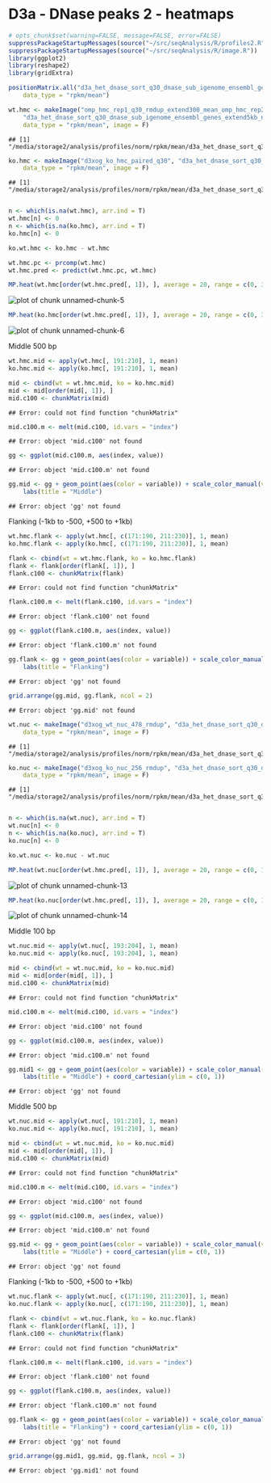 D3a - DNase peaks 2 - heatmaps
========================================================


```r
# opts_chunk$set(warning=FALSE, message=FALSE, error=FALSE)
suppressPackageStartupMessages(source("~/src/seqAnalysis/R/profiles2.R"))
suppressPackageStartupMessages(source("~/src/seqAnalysis/R/image.R"))
library(ggplot2)
library(reshape2)
library(gridExtra)
```



```r
positionMatrix.all("d3a_het_dnase_sort_q30_dnase_sub_igenome_ensembl_genes_extend5kb_nosex.bed_W25F200_both_chr", 
    data_type = "rpkm/mean")
```



```r
wt.hmc <- makeImage("omp_hmc_rep1_q30_rmdup_extend300_mean_omp_hmc_rep2_q30_rmdup", 
    "d3a_het_dnase_sort_q30_dnase_sub_igenome_ensembl_genes_extend5kb_nosex.bed_W25F200_both_chr", 
    data_type = "rpkm/mean", image = F)
```

```
## [1] "/media/storage2/analysis/profiles/norm/rpkm/mean/d3a_het_dnase_sort_q30_dnase_sub_igenome_ensembl_genes_extend5kb_nosex.bed_W25F200_both_chr/images/omp_hmc_rep1_q30_rmdup_extend300_mean_omp_hmc_rep2_q30_rmdup"
```

```r
ko.hmc <- makeImage("d3xog_ko_hmc_paired_q30", "d3a_het_dnase_sort_q30_dnase_sub_igenome_ensembl_genes_extend5kb_nosex.bed_W25F200_both_chr", 
    data_type = "rpkm/mean", image = F)
```

```
## [1] "/media/storage2/analysis/profiles/norm/rpkm/mean/d3a_het_dnase_sort_q30_dnase_sub_igenome_ensembl_genes_extend5kb_nosex.bed_W25F200_both_chr/images/d3xog_ko_hmc_paired_q30"
```

```r

n <- which(is.na(wt.hmc), arr.ind = T)
wt.hmc[n] <- 0
n <- which(is.na(ko.hmc), arr.ind = T)
ko.hmc[n] <- 0

ko.wt.hmc <- ko.hmc - wt.hmc
```



```r
wt.hmc.pc <- prcomp(wt.hmc)
wt.hmc.pred <- predict(wt.hmc.pc, wt.hmc)
```



```r
MP.heat(wt.hmc[order(wt.hmc.pred[, 1]), ], average = 20, range = c(0, 3))
```

![plot of chunk unnamed-chunk-5](figure/unnamed-chunk-5.png) 



```r
MP.heat(ko.hmc[order(wt.hmc.pred[, 1]), ], average = 20, range = c(0, 3))
```

![plot of chunk unnamed-chunk-6](figure/unnamed-chunk-6.png) 


Middle 500 bp 

```r
wt.hmc.mid <- apply(wt.hmc[, 191:210], 1, mean)
ko.hmc.mid <- apply(ko.hmc[, 191:210], 1, mean)

mid <- cbind(wt = wt.hmc.mid, ko = ko.hmc.mid)
mid <- mid[order(mid[, 1]), ]
mid.c100 <- chunkMatrix(mid)
```

```
## Error: could not find function "chunkMatrix"
```

```r
mid.c100.m <- melt(mid.c100, id.vars = "index")
```

```
## Error: object 'mid.c100' not found
```



```r
gg <- ggplot(mid.c100.m, aes(index, value))
```

```
## Error: object 'mid.c100.m' not found
```

```r
gg.mid <- gg + geom_point(aes(color = variable)) + scale_color_manual(values = col2) + 
    labs(title = "Middle")
```

```
## Error: object 'gg' not found
```


Flanking (-1kb to -500, +500 to +1kb)

```r
wt.hmc.flank <- apply(wt.hmc[, c(171:190, 211:230)], 1, mean)
ko.hmc.flank <- apply(ko.hmc[, c(171:190, 211:230)], 1, mean)

flank <- cbind(wt = wt.hmc.flank, ko = ko.hmc.flank)
flank <- flank[order(flank[, 1]), ]
flank.c100 <- chunkMatrix(flank)
```

```
## Error: could not find function "chunkMatrix"
```

```r
flank.c100.m <- melt(flank.c100, id.vars = "index")
```

```
## Error: object 'flank.c100' not found
```



```r
gg <- ggplot(flank.c100.m, aes(index, value))
```

```
## Error: object 'flank.c100.m' not found
```

```r
gg.flank <- gg + geom_point(aes(color = variable)) + scale_color_manual(values = col2) + 
    labs(title = "Flanking")
```

```
## Error: object 'gg' not found
```



```r
grid.arrange(gg.mid, gg.flank, ncol = 2)
```

```
## Error: object 'gg.mid' not found
```



```r
wt.nuc <- makeImage("d3xog_wt_nuc_478_rmdup", "d3a_het_dnase_sort_q30_dnase_sub_igenome_ensembl_genes_extend5kb_nosex.bed_W25F200_both_chr", 
    data_type = "rpkm/mean", image = F)
```

```
## [1] "/media/storage2/analysis/profiles/norm/rpkm/mean/d3a_het_dnase_sort_q30_dnase_sub_igenome_ensembl_genes_extend5kb_nosex.bed_W25F200_both_chr/images/d3xog_wt_nuc_478_rmdup"
```

```r
ko.nuc <- makeImage("d3xog_ko_nuc_256_rmdup", "d3a_het_dnase_sort_q30_dnase_sub_igenome_ensembl_genes_extend5kb_nosex.bed_W25F200_both_chr", 
    data_type = "rpkm/mean", image = F)
```

```
## [1] "/media/storage2/analysis/profiles/norm/rpkm/mean/d3a_het_dnase_sort_q30_dnase_sub_igenome_ensembl_genes_extend5kb_nosex.bed_W25F200_both_chr/images/d3xog_ko_nuc_256_rmdup"
```

```r

n <- which(is.na(wt.nuc), arr.ind = T)
wt.nuc[n] <- 0
n <- which(is.na(ko.nuc), arr.ind = T)
ko.nuc[n] <- 0

ko.wt.nuc <- ko.nuc - wt.nuc
```



```r
MP.heat(wt.nuc[order(wt.hmc.pred[, 1]), ], average = 20, range = c(0, 1))
```

![plot of chunk unnamed-chunk-13](figure/unnamed-chunk-13.png) 



```r
MP.heat(ko.nuc[order(wt.hmc.pred[, 1]), ], average = 20, range = c(0, 1))
```

![plot of chunk unnamed-chunk-14](figure/unnamed-chunk-14.png) 

Middle 100 bp 

```r
wt.nuc.mid <- apply(wt.nuc[, 193:204], 1, mean)
ko.nuc.mid <- apply(ko.nuc[, 193:204], 1, mean)

mid <- cbind(wt = wt.nuc.mid, ko = ko.nuc.mid)
mid <- mid[order(mid[, 1]), ]
mid.c100 <- chunkMatrix(mid)
```

```
## Error: could not find function "chunkMatrix"
```

```r
mid.c100.m <- melt(mid.c100, id.vars = "index")
```

```
## Error: object 'mid.c100' not found
```



```r
gg <- ggplot(mid.c100.m, aes(index, value))
```

```
## Error: object 'mid.c100.m' not found
```

```r
gg.mid1 <- gg + geom_point(aes(color = variable)) + scale_color_manual(values = col2) + 
    labs(title = "Middle") + coord_cartesian(ylim = c(0, 1))
```

```
## Error: object 'gg' not found
```



Middle 500 bp 

```r
wt.nuc.mid <- apply(wt.nuc[, 191:210], 1, mean)
ko.nuc.mid <- apply(ko.nuc[, 191:210], 1, mean)

mid <- cbind(wt = wt.nuc.mid, ko = ko.nuc.mid)
mid <- mid[order(mid[, 1]), ]
mid.c100 <- chunkMatrix(mid)
```

```
## Error: could not find function "chunkMatrix"
```

```r
mid.c100.m <- melt(mid.c100, id.vars = "index")
```

```
## Error: object 'mid.c100' not found
```



```r
gg <- ggplot(mid.c100.m, aes(index, value))
```

```
## Error: object 'mid.c100.m' not found
```

```r
gg.mid <- gg + geom_point(aes(color = variable)) + scale_color_manual(values = col2) + 
    labs(title = "Middle") + coord_cartesian(ylim = c(0, 1))
```

```
## Error: object 'gg' not found
```


Flanking (-1kb to -500, +500 to +1kb)

```r
wt.nuc.flank <- apply(wt.nuc[, c(171:190, 211:230)], 1, mean)
ko.nuc.flank <- apply(ko.nuc[, c(171:190, 211:230)], 1, mean)

flank <- cbind(wt = wt.nuc.flank, ko = ko.nuc.flank)
flank <- flank[order(flank[, 1]), ]
flank.c100 <- chunkMatrix(flank)
```

```
## Error: could not find function "chunkMatrix"
```

```r
flank.c100.m <- melt(flank.c100, id.vars = "index")
```

```
## Error: object 'flank.c100' not found
```



```r
gg <- ggplot(flank.c100.m, aes(index, value))
```

```
## Error: object 'flank.c100.m' not found
```

```r
gg.flank <- gg + geom_point(aes(color = variable)) + scale_color_manual(values = col2) + 
    labs(title = "Flanking") + coord_cartesian(ylim = c(0, 1))
```

```
## Error: object 'gg' not found
```



```r
grid.arrange(gg.mid1, gg.mid, gg.flank, ncol = 3)
```

```
## Error: object 'gg.mid1' not found
```

